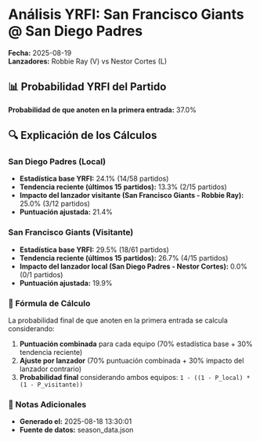 # Análisis YRFI: San Francisco Giants @ San Diego Padres

**Fecha:** 2025-08-19  
**Lanzadores:** Robbie Ray (V) vs Nestor Cortes (L)

## 📊 Probabilidad YRFI del Partido

**Probabilidad de que anoten en la primera entrada:** 37.0%

## 🔍 Explicación de los Cálculos

### San Diego Padres (Local)
- **Estadística base YRFI:** 24.1% (14/58 partidos)
- **Tendencia reciente (últimos 15 partidos):** 13.3% (2/15 partidos)
- **Impacto del lanzador visitante (San Francisco Giants - Robbie Ray):** 25.0% (3/12 partidos)
- **Puntuación ajustada:** 21.4%

### San Francisco Giants (Visitante)
- **Estadística base YRFI:** 29.5% (18/61 partidos)
- **Tendencia reciente (últimos 15 partidos):** 26.7% (4/15 partidos)
- **Impacto del lanzador local (San Diego Padres - Nestor Cortes):** 0.0% (0/1 partidos)
- **Puntuación ajustada:** 19.9%

### 📝 Fórmula de Cálculo

La probabilidad final de que anoten en la primera entrada se calcula considerando:
1. **Puntuación combinada** para cada equipo (70% estadística base + 30% tendencia reciente)
2. **Ajuste por lanzador** (70% puntuación combinada + 30% impacto del lanzador contrario)
3. **Probabilidad final** considerando ambos equipos: `1 - ((1 - P_local) * (1 - P_visitante))`

### 📌 Notas Adicionales

- **Generado el:** 2025-08-18 13:30:01
- **Fuente de datos:** season_data.json
